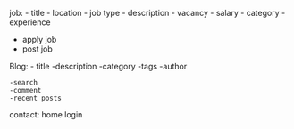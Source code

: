 job:
    - title 
    - location
    - job type
    - description
    - vacancy
    - salary
    - category
    -experience




- apply job
- post job
 

Blog:
    - title 
    -description
    -category
    -tags
    -author



    -search 
    -comment
    -recent posts


contact:
home
login
